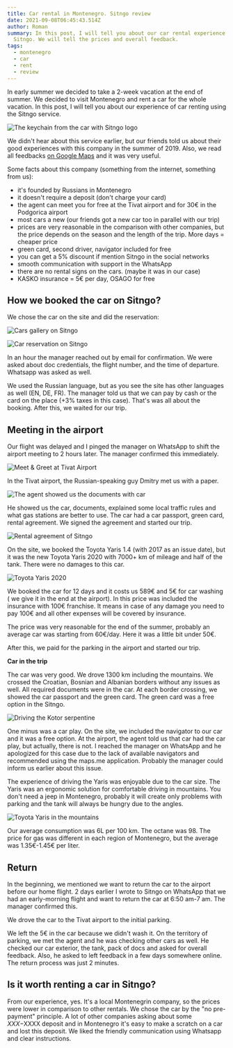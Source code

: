 ```yaml
---
title: Car rental in Montenegro. Sitngo review
date: 2021-09-08T06:45:43.514Z
author: Roman
summary: In this post, I will tell you about our car rental experience with
  Sitngo. We will tell the prices and overall feedback.
tags:
  - montenegro
  - car
  - rent
  - review
---
```

In early summer we decided to take a 2-week vacation at the end of summer. We decided to visit Montenegro and rent a car for the whole vacation. In this post, I will tell you about our experience of car renting using the Sitngo service.

![The keychain from the car with Sitngo logo](/static/img/1a6b56b0-23e0-4c8c-af8b-932898ca4e26.jpg "The keychain from the car with Sitngo logo")

We didn't hear about this service earlier, but our friends told us about their good experiences with this company in the summer of 2019. Also, we read all feedbacks [on Google Maps](https://g.co/kgs/HT16J1) and it was very useful.

Some facts about this company (something from the internet, something from us):

* it's founded by Russians in Montenegro
* it doesn't require a deposit (don't charge your card)
* the agent can meet you for free at the Tivat airport and for 30€ in the Podgorica airport
* most cars a new (our friends got a new car too in parallel with our trip)
* prices are very reasonable in the comparison with other companies, but the price depends on the season and the length of the trip. More days = cheaper price
* green card, second driver, navigator included for free
* you can get a 5% discount if mention Sitngo in the social networks
* smooth communication with support in the WhatsApp 
* there are no rental signs on the cars. (maybe it was in our case)
* KASKO insurance = 5€ per day, OSAGO for free

## **How we booked the car on Sitngo?**

We chose the car on the site and did the reservation:

![Cars gallery on Sitngo](/static/img/sitngo-cars.png "Cars gallery on Sitngo")

![Car reservation on Sitngo](/static/img/car-booking-sitngo.png "Car reservation on Sitngo")

In an hour the manager reached out by email for confirmation. We were asked about doc credentials, the flight number, and the time of departure. Whatsapp was asked as well.

We used the Russian language, but as you see the site has other languages as well (EN, DE, FR).
The manager told us that we can pay by cash or the card on the place (+3% taxes in this case).
That's was all about the booking. After this, we waited for our trip.

## **Meeting in the airport**

Our flight was delayed and I pinged the manager on WhatsApp to shift the airport meeting to 2 hours later. The manager confirmed this immediately.

![Meet & Greet at Tivat Airport](/static/img/bbbc3dcf-6af1-4d0b-b5e8-75b2a6f3df5b.jpg "Meet & Greet at Tivat Airport")

In the Tivat airport, the Russian-speaking guy Dmitry met us with a paper.

![The agent showed us the documents with car](/static/img/c644329e-edb4-4cd0-961d-7ea5c67e035b.jpg "The agent showed us the documents with car")

He showed us the car, documents, explained some local traffic rules and what gas stations are better to use. The car had a car passport, green card, rental agreement. We signed the agreement and started our trip.

![Rental agreement of Sitngo](/static/img/e9cb84e4-0ac1-457a-8b59-55424cc7eea2.jpg "Rental agreement of Sitngo")

On the site, we booked the Toyota Yaris 1.4 (with 2017 as an issue date), but it was the new Toyota Yaris 2020 with 7000+ km of mileage and half of the tank. There were no damages to this car. 

![Toyota Yaris 2020](/static/img/b54577bb-6630-4be1-a873-17c5c1f2baf7.jpg "Toyota Yaris 2020")

We booked the car for 12 days and it costs us 589€ and 5€ for car washing ( we give it in the end at the airport). In this price was included the insurance with 100€ franchise. It means in case of any damage you need to pay 100€ and all other expenses will be covered by insurance.

The price was very reasonable for the end of the summer, probably an average car was starting from 60€/day. Here it was a little bit under 50€.

After this, we paid for the parking in the airport and started our trip.

**Car in the trip**

The car was very good. We drove 1300 km including the mountains. We crossed the Croatian, Bosnian and Albanian borders without any issues as well. All required documents were in the car. At each border crossing, we showed the car passport and the green card. The green card was a free option in the Sitngo.

![Driving the Kotor serpentine](/static/img/73a516ad-9630-407c-8b44-5b1a3d30e576.jpg "Driving the Kotor serpentine")

One minus was a car play. On the site, we included the navigator to our car and it was a free option. At the airport, the agent told us that car had the car play, but actually, there is not. I reached the manager on WhatsApp and he apologized for this case due to the lack of available navigators and recommended using the maps.me application. Probably the manager could inform us earlier about this issue.

The experience of driving the Yaris was enjoyable due to the car size. The Yaris was an ergonomic solution for comfortable driving in mountains. You don't need a jeep in Montenegro, probably it will create only problems with parking and the tank will always be hungry due to the angles.

![Toyota Yaris in the mountains](/static/img/85623194-92b0-433e-ad0a-3f2c3dc3f27a.jpg "Toyota Yaris in the mountains")

Our average consumption was 6L per 100 km. The octane was 98. The price for gas was different in each region of Montenegro, but the average was 1.35€-1.45€ per liter.

## **Return**

In the beginning, we mentioned we want to return the car to the airport before our home flight. 2 days earlier I wrote to Sitngo on WhatsApp that we had an early-morning flight and want to return the car at 6:50 am-7 am. The manager confirmed this.

We drove the car to the Tivat airport to the initial parking.

We left the 5€ in the car because we didn't wash it. On the territory of parking, we met the agent and he was checking other cars as well. He checked our car exterior, the tank, pack of docs and asked for overall feedback. Also, he asked to left feedback in a few days somewhere online. The return process was just 2 minutes.

## Is it worth renting a car in Sitngo? 

From our experience, yes. It's a local Montenegrin company, so the prices were lower in comparison to other rentals. We chose the car by the "no pre-payment" principle. A lot of other companies asking about some $XXX-$XXXX deposit and in Montenegro it's easy to make a scratch on a car and lost this deposit. We liked the friendly communication using Whatsapp and clear instructions.